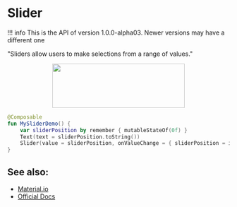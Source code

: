 # Slider

!!! info
    This is the API of version 1.0.0-alpha03. Newer versions may have a different one

"Sliders allow users to make selections from a range of values."
    
<p align="center">
  <img src ="../../images/material/slider/sliderdemo.png" height=100 width=300 />
</p>


```kotlin
@Composable
fun MySliderDemo() {
    var sliderPosition by remember { mutableStateOf(0f) }
    Text(text = sliderPosition.toString())
    Slider(value = sliderPosition, onValueChange = { sliderPosition = it })
}
```


## See also:
* [Material.io](https://material.io/components/sliders)
* [Official Docs](https://developer.android.com/reference/kotlin/androidx/compose/material/package-summary#slider)
